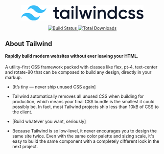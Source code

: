 
<p align="center">
    <a href="#" target="_blank">
        <img src="img/Tailwind_CSS_logo.svg.png" width="400">
    </a>
</p>

<p align="center">
    <a href="https://travis-ci.org/laravel/framework">
        <img src="https://travis-ci.org/laravel/framework.svg" alt="Build Status">
    </a>
    <a href="https://packagist.org/packages/laravel/framework">
        <img src="https://img.shields.io/packagist/dt/laravel/framework" alt="Total Downloads">
    </a>
</p>

## About Tailwind 

<h4>Rapidly build modern websites without ever leaving your HTML.</h4>
<p>A utility-first CSS framework packed with classes like flex, pt-4, text-center and rotate-90 that can be composed to build any design, directly in your markup.</p>

<!-- - [Simple, fast routing engine](https://laravel.com/docs/routing). -->
- [It’s tiny — never ship unused CSS again]
- Tailwind automatically removes all unused CSS when building for production, which means your final CSS bundle is the smallest it could possibly be. In fact, most Tailwind projects ship less than 10kB of CSS to the client.
- [Build whatever you want, seriously]

- Because Tailwind is so low-level, it never encourages you to design the same site twice. Even with the same color palette and sizing scale, it's easy to build the same component with a completely different look in the next project.

